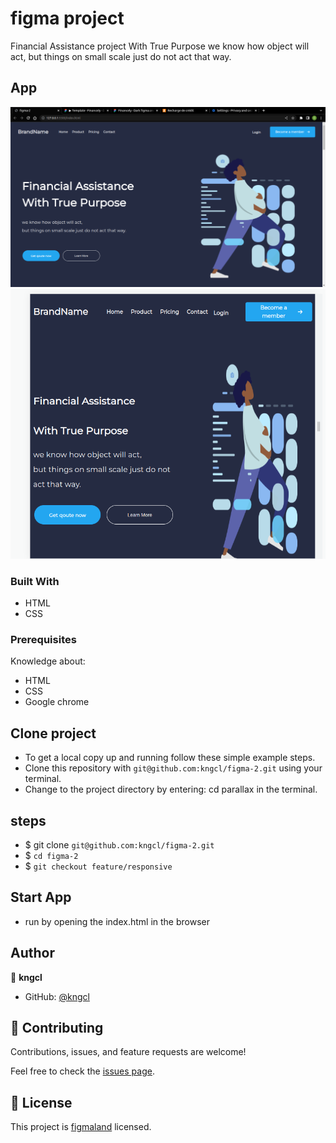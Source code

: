 # figma project

Financial Assistance project With True Purpose
we know how object will act,
but things on small scale just do not act that way.

## App

![desktop](assets/images/Screenshot%20from%202022-11-19%2002-57-51.png)
![phone](assets/images/Screenshot%20from%202022-11-19%2002-59-24.png)


### Built With

- HTML
- CSS

### Prerequisites

Knowledge about:

- HTML
- CSS
- Google chrome
  
## Clone project

- To get a local copy up and running follow these simple example steps.
- Clone this repository with `git@github.com:kngcl/figma-2.git` using your terminal.
- Change to the project directory by entering: cd parallax in the terminal.

## steps

- $ git clone `git@github.com:kngcl/figma-2.git`
- $ `cd figma-2`
- $ `git checkout feature/responsive`

## Start App

- run by opening the index.html in the browser

## Author

👤 **kngcl**

- GitHub: [@kngcl](https://github.com/kngcl/figma-2)

## 🤝 Contributing

Contributions, issues, and feature requests are welcome!

Feel free to check the [issues page](https://github.com/kngcl/figma-2/issues).

## 📝 License

This project is [figmaland](./LICENSE) licensed.
